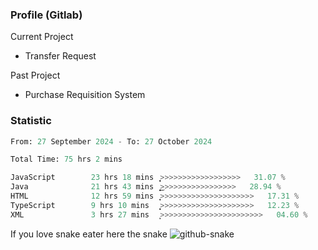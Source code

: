 ### Profile (Gitlab) 

Current Project
-  Transfer Request

Past Project
-  Purchase Requisition System 

### Statistic
<!--START_SECTION:waka-->

```python
From: 27 September 2024 - To: 27 October 2024

Total Time: 75 hrs 2 mins

JavaScript        23 hrs 18 mins  ͎͎͎͎͎͎͎>>>>>>>>>>>>>>>>>>   31.07 %
Java              21 hrs 43 mins  ͎͎͎͎͎͎͎͜>>>>>>>>>>>>>>>>>   28.94 %
HTML              12 hrs 59 mins  ͎͎͎͎>>>>>>>>>>>>>>>>>>>>>   17.31 %
TypeScript        9 hrs 10 mins   ͎͎͎͙>>>>>>>>>>>>>>>>>>>>>   12.23 %
XML               3 hrs 27 mins   ͎͕>>>>>>>>>>>>>>>>>>>>>>>   04.60 %
```

<!--END_SECTION:waka-->

If you love snake eater here the snake 
<picture>
  <source media="(prefers-color-scheme: dark)" srcset="https://github.com/pradana4648/pradana4648/blob/c0566a83ca6ea5f2e46bab00e717c4c82b4b5c4c/github-contribution-grid-snake-dark.svg" />
  <source media="(prefers-color-scheme: light)" srcset="https://github.com/pradana4648/pradana4648/blob/c0566a83ca6ea5f2e46bab00e717c4c82b4b5c4c/github-contribution-grid-snake.svg" />
  <img alt="github-snake" src="https://github.com/pradana4648/pradana4648/blob/c0566a83ca6ea5f2e46bab00e717c4c82b4b5c4c/github-contribution-grid-snake.svg" />
</picture>
